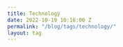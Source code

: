 ```yaml
---
title: Technology
date: 2022-10-19 10:16:00 Z
permalink: "/blog/tags/technology/"
layout: tag
---
```

